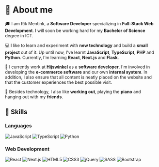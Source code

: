 <h1 dir="ltr"><g-emoji class="g-emoji" alias="raising_hand" fallback-src="https://github.githubassets.com/images/icons/emoji/unicode/1f64b.png">🙋</g-emoji> About me</h1>
<p dir="ltr"><g-emoji class="g-emoji" alias="mortar_board" fallback-src="https://github.githubassets.com/images/icons/emoji/unicode/1f393.png">🎓</g-emoji> I am Rik Mentink, a <strong>Software Developer</strong> specializing in <strong>Full-Stack Web Development</strong>. I will soon be working hard for my <strong>Bachelor of Science</strong> degree in ICT.</p>
<p dir="ltr"><g-emoji class="g-emoji" alias="computer" fallback-src="https://github.githubassets.com/images/icons/emoji/unicode/1f4bb.png">💻</g-emoji> I like to learn and experiment with <strong>new technology</strong> and build a <strong>small project</strong> out of it. Up until now, I've learnt <strong>JavaScript</strong>, <strong>TypeScript</strong>, <strong>PHP</strong> and <strong>Python</strong>. Currently, I'm learning <strong>React</strong>, <strong>Next.js</strong> and <strong>Flask</strong>.</p>
<p dir="ltr"><g-emoji class="g-emoji" alias="briefcase" fallback-src="https://github.githubassets.com/images/icons/emoji/unicode/1f4bc.png">💼</g-emoji> I currently work at <a href="https://www.hijswinkel.nl/" title="Visit Hijswinkel.nl" target="_blank"><strong>Hijswinkel</strong></a> as a <strong>software developer</strong>. I'm involved in developing the <strong>e-commerce software</strong> and our own <strong>internal system</strong>. In addition, I also ensure that all content is neatly placed on the website and that the customer experiences the best possible visit.</p>
<p dir="ltr"><g-emoji class="g-emoji" alias="musical_keyboard" fallback-src="https://github.githubassets.com/images/icons/emoji/unicode/1f3b9.png">🎹</g-emoji> Besides technology, I also like <strong>working out</strong>, playing the <strong>piano</strong> and hanging out with my <strong>friends</strong>.</p>
<h2 dir="ltr"><g-emoji class="g-emoji" alias="100" fallback-src="https://github.githubassets.com/images/icons/emoji/unicode/1f4af.png">💯</g-emoji> Skills</h2>
<h3>Languages</h3>
<p dir="ltr">
  <img src="https://img.shields.io/badge/JavaScript-323330?style=for-the-badge&logo=javascript&logoColor=F7DF1E" alt="JavaScript" />
  <img src="https://img.shields.io/badge/TypeScript-3178C6?style=for-the-badge&logo=typescript&logoColor=white" alt="TypeScript" />
  <img src="https://img.shields.io/badge/Python-3776AB?style=for-the-badge&logo=python&logoColor=white" alt="Python" />
</p>
<h3>Web Development</h3>
<p dir="ltr">
  <img src="https://img.shields.io/badge/React-20232A?style=for-the-badge&logo=react&logoColor=61DAFB" alt="React" />
  <img src="https://img.shields.io/badge/Next-000000?style=for-the-badge&logo=nextdotjs&logoColor=FFFFFF" alt="Next.js" />
  <img src="https://img.shields.io/badge/HTML5-E34F26?style=for-the-badge&logo=html5&logoColor=white" alt="HTML5" />
  <img src="https://img.shields.io/badge/CSS3-1572B6?style=for-the-badge&logo=css3&logoColor=white" alt="CSS3" />
  <img src="https://img.shields.io/badge/jQuery-0769AD?style=for-the-badge&logo=jquery&logoColor=white" alt="jQuery" />
  <img src="https://img.shields.io/badge/SASS-CC6699?style=for-the-badge&logo=sass&logoColor=white" alt="SASS" />
  <img src="https://img.shields.io/badge/Bootstrap-563D7C?style=for-the-badge&logo=bootstrap&logoColor=white" alt="Bootstrap" />
</p>
